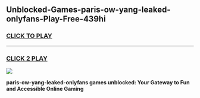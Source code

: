 
## Unblocked-Games-paris-ow-yang-leaked-onlyfans-Play-Free-439hi
<h3>
<a href="https://premium76.site?title=paris-ow-yang-leaked-onlyfans&ref=10A">CLICK TO PLAY</a></h3>
<hr>

<h3>
<a href="https://premium76.site?title=paris-ow-yang-leaked-onlyfans&ref=10A">CLICK 2 PLAY</a>
  
</h3>

<a href="https://premium76.site?title=paris-ow-yang-leaked-onlyfans&ref=10A"><img src="https://clearcache.store/games.png"></a>


**paris-ow-yang-leaked-onlyfans games unblocked: Your Gateway to Fun and Accessible Online Gaming**
